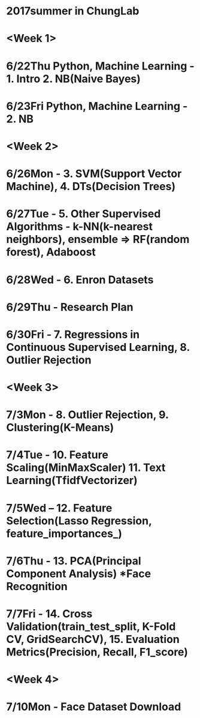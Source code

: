 # 2017summer in ChungLab

# <Week 1>
# 6/22Thu Python, Machine Learning - 1. Intro 2. NB(Naive Bayes)
# 6/23Fri Python, Machine Learning - 2. NB

# <Week 2>
# 6/26Mon - 3. SVM(Support Vector Machine), 4. DTs(Decision Trees)
# 6/27Tue - 5. Other Supervised Algorithms - k-NN(k-nearest neighbors), ensemble => RF(random forest), Adaboost
# 6/28Wed - 6. Enron Datasets 
# 6/29Thu - Research Plan
# 6/30Fri - 7. Regressions in Continuous Supervised Learning, 8. Outlier Rejection

# <Week 3>
# 7/3Mon - 8. Outlier Rejection, 9. Clustering(K-Means)
# 7/4Tue - 10. Feature Scaling(MinMaxScaler) 11. Text Learning(TfidfVectorizer)
# 7/5Wed – 12. Feature Selection(Lasso Regression, feature_importances_)
# 7/6Thu - 13. PCA(Principal Component Analysis) *Face Recognition
# 7/7Fri - 14. Cross Validation(train_test_split, K-Fold CV, GridSearchCV), 15. Evaluation Metrics(Precision, Recall, F1_score)

# <Week 4>
# 7/10Mon - Face Dataset Download
